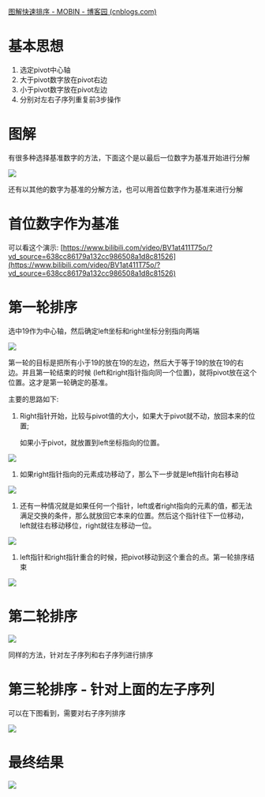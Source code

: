 [图解快速排序 - MOBIN - 博客园 (cnblogs.com)](https://www.cnblogs.com/MOBIN/p/4681369.html)

# 基本思想

1. 选定pivot中心轴
2. 大于pivot数字放在pivot右边
3. 小于pivot数字放在pivot左边
4. 分别对左右子序列重复前3步操作

# 图解

有很多种选择基准数字的方法，下面这个是以最后一位数字为基准开始进行分解

[![](https://cdn.nlark.com/yuque/0/2023/png/38953059/1703543562119-7ab3583c-4f92-4343-a26a-200b692a0cb9.png)](https://cdn.nlark.com/yuque/0/2023/png/38953059/1703543562119-7ab3583c-4f92-4343-a26a-200b692a0cb9.png)

还有以其他的数字为基准的分解方法，也可以用首位数字作为基准来进行分解

# 首位数字作为基准

可以看这个演示: [https://www.bilibili.com/video/BV1at411T75o/?vd_source=638cc86179a132cc986508a1d8c81526](https://www.bilibili.com/video/BV1at411T75o/?vd_source=638cc86179a132cc986508a1d8c81526)

# 第一轮排序

选中19作为中心轴，然后确定left坐标和right坐标分别指向两端

[![](https://cdn.nlark.com/yuque/0/2023/png/38953059/1703546990587-b34ca8c8-b8f6-4fb3-b44f-889603807c83.png)](https://cdn.nlark.com/yuque/0/2023/png/38953059/1703546990587-b34ca8c8-b8f6-4fb3-b44f-889603807c83.png)

第一轮的目标是把所有小于19的放在19的左边，然后大于等于19的放在19的右边。并且第一轮结束的时候 (left和right指针指向同一个位置)，就将pivot放在这个位置。这才是第一轮确定的基准。

主要的思路如下:

1. Right指针开始，比较与pivot值的大小，如果大于pivot就不动，放回本来的位置;
    
    如果小于pivot，就放置到left坐标指向的位置。
    

[![](https://cdn.nlark.com/yuque/0/2023/png/38953059/1703547416543-650b9dc9-960b-46e8-b8e7-e43e371f98e1.png)](https://cdn.nlark.com/yuque/0/2023/png/38953059/1703547416543-650b9dc9-960b-46e8-b8e7-e43e371f98e1.png)

1. 如果right指针指向的元素成功移动了，那么下一步就是left指针向右移动

[![](https://cdn.nlark.com/yuque/0/2023/png/38953059/1703547457606-cbe7762d-3aa2-4e00-a283-ada45d04e8d7.png)](https://cdn.nlark.com/yuque/0/2023/png/38953059/1703547457606-cbe7762d-3aa2-4e00-a283-ada45d04e8d7.png)

1. 还有一种情况就是如果任何一个指针，left或者right指向的元素的值，都无法满足交换的条件，那么就放回它本来的位置。然后这个指针往下一位移动，left就往右移动移位，right就往左移动一位。

[![](https://cdn.nlark.com/yuque/0/2023/png/38953059/1703547529002-e3b459a9-5acc-4c1d-bdc4-8ee24ae33c4a.png)](https://cdn.nlark.com/yuque/0/2023/png/38953059/1703547529002-e3b459a9-5acc-4c1d-bdc4-8ee24ae33c4a.png)

1. left指针和right指针重合的时候，把pivot移动到这个重合的点。第一轮排序结束

[![](https://cdn.nlark.com/yuque/0/2023/png/38953059/1703547654384-83ffb419-97e6-46f1-8610-9b3820cfcb81.png)](https://cdn.nlark.com/yuque/0/2023/png/38953059/1703547654384-83ffb419-97e6-46f1-8610-9b3820cfcb81.png)

# 第二轮排序

[![](https://cdn.nlark.com/yuque/0/2023/png/38953059/1703547739550-6d4eedcc-ef43-4cb3-928e-b71adb447d4b.png)](https://cdn.nlark.com/yuque/0/2023/png/38953059/1703547739550-6d4eedcc-ef43-4cb3-928e-b71adb447d4b.png)

同样的方法，针对左子序列和右子序列进行排序

# 第三轮排序 - 针对上面的左子序列

可以在下图看到，需要对右子序列排序

[![](https://cdn.nlark.com/yuque/0/2023/png/38953059/1703547787552-a179e8dc-09d0-4496-a086-86b06131352e.png)](https://cdn.nlark.com/yuque/0/2023/png/38953059/1703547787552-a179e8dc-09d0-4496-a086-86b06131352e.png)

# 最终结果

[![](https://cdn.nlark.com/yuque/0/2023/png/38953059/1703547960757-21c9552b-b112-4e97-8cf8-e7051d7c34a6.png)](https://cdn.nlark.com/yuque/0/2023/png/38953059/1703547960757-21c9552b-b112-4e97-8cf8-e7051d7c34a6.png)